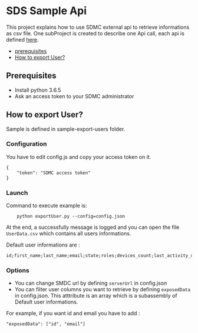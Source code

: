 # SDS Sample Api

This project explains how to use SDMC external api to retrieve informations as csv file.
One subProject is created to describe one Api call, each api is defined [here](https://sds.stormshieldcs.eu/doc/api/).

- [prerequisites](#prerequisites)
- [How to export User?](#export-user)

## Prerequisites

- Install python 3.6.5
- Ask an access token to your SDMC administrator

## How to export User?
Sample is defined in sample-export-users folder.
### Configuration
You have to edit config.js and copy your access token on it.
```
{
    "token": "SDMC access token"
}
```
### Launch
Command to execute example is:
```
    python exportUser.py --config=config.json
```
At the end, a successfully message is logged and you can open the file ```UserData.csv``` which contains all users informations.

Default user informations are :
```
id;first_name;last_name;email;state;roles;devices_count;last_activity_date;register_date.
```

### Options
- You can change SMDC url by defining ```serverUrl``` in config.json
- You can filter user columns you want to retrieve by defining ```exposedData``` in config.json.
This atttribute is an array which is a subassembly of Default user informations.

 For example, if you want id and email you have to add :
 ```
 "exposedData": ["id", "email"]
  ```
